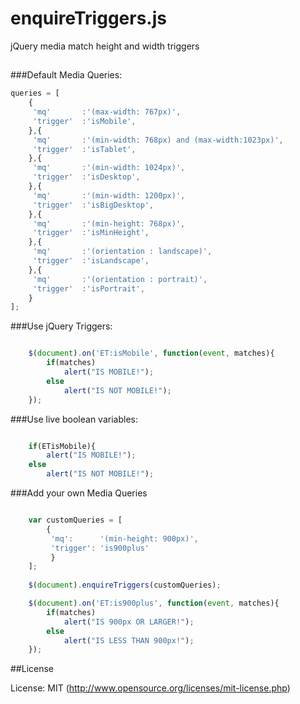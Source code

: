 # enquireTriggers.js
jQuery media match height and width triggers

##

###Default Media Queries:

```javascript
queries = [
	{
	 'mq'		:'(max-width: 767px)',
	 'trigger'	:'isMobile',
	},{
	 'mq'		:'(min-width: 768px) and (max-width:1023px)',
	 'trigger'	:'isTablet',
	},{
	 'mq'		:'(min-width: 1024px)',
	 'trigger'	:'isDesktop',
	},{
	 'mq'		:'(min-width: 1200px)',
	 'trigger'	:'isBigDesktop',
	},{
	 'mq'		:'(min-height: 768px)',
	 'trigger'	:'isMinHeight',
	},{
	 'mq'		:'(orientation : landscape)',
	 'trigger'	:'isLandscape',
	},{
	 'mq'		:'(orientation : portrait)',
	 'trigger'	:'isPortrait',
	}
];
```

###Use jQuery Triggers:

```javascript

	$(document).on('ET:isMobile', function(event, matches){
		if(matches)
			alert("IS MOBILE!");
		else
			alert("IS NOT MOBILE!");	
	});

```

###Use live boolean variables:

```javascript

	if(ETisMobile){
		alert("IS MOBILE!");
	else
		alert("IS NOT MOBILE!");	

```

###Add your own Media Queries

```javascript

	var customQueries = [
		{
		 'mq':		'(min-height: 900px)',
		 'trigger':	'is900plus'
		 }	
	];
	
	$(document).enquireTriggers(customQueries);

	$(document).on('ET:is900plus', function(event, matches){
		if(matches)
			alert("IS 900px OR LARGER!");
		else
			alert("IS LESS THAN 900px!");	
	});

```


##License

License: MIT (http://www.opensource.org/licenses/mit-license.php)


